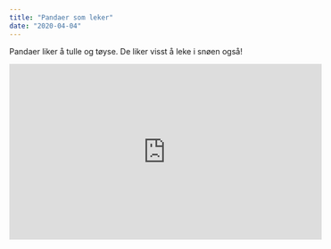```yaml
---
title: "Pandaer som leker"
date: "2020-04-04"
---
```


Pandaer liker å tulle og tøyse. De liker visst å leke i snøen også!

<iframe width="560" height="315" src="https://www.youtube.com/embed/imluwMOJ32I" frameborder="0" allow="autoplay" allowfullscreen></iframe>

